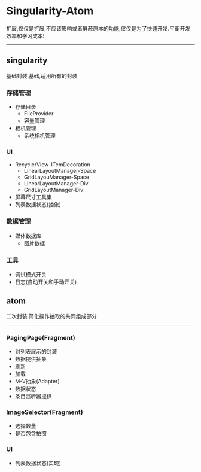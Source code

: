 # Singularity-Atom  
扩展,仅仅是扩展,不应该影响或者屏蔽原本的功能,仅仅是为了快速开发.平衡开发效率和学习成本!

---

## singularity  
基础封装.基础,适用所有的封装  
### 存储管理
* 存储目录  
    * FileProvider  
    * 容量管理
* 相机管理
    * 系统相机管理  

### UI
* RecyclerView-ITemDecoration  
    * LinearLayoutManager-Space  
    * GridLayouManager-Space  
    * LinearLayoutManager-Div  
    * GridLayoutManager-Div  
* 屏幕尺寸工具集  
* 列表数据状态(抽象)

### 数据管理  
* 媒体数据库  
    * 图片数据  

### 工具
* 调试模式开关  
* 日志(自动开关和手动开关)


## atom  
二次封装.简化操作抽取的共同组成部分  

---

### PagingPage(Fragment)  
* 对列表展示的封装  
* 数据提供抽象  
* 刷新  
* 加载  
* M-V抽象(Adapter)  
* 数据状态  
* 条目监听器提供  
### ImageSelector(Fragment)  
* 选择数量  
* 是否包含拍照  
### UI  
* 列表数据状态(实现)

